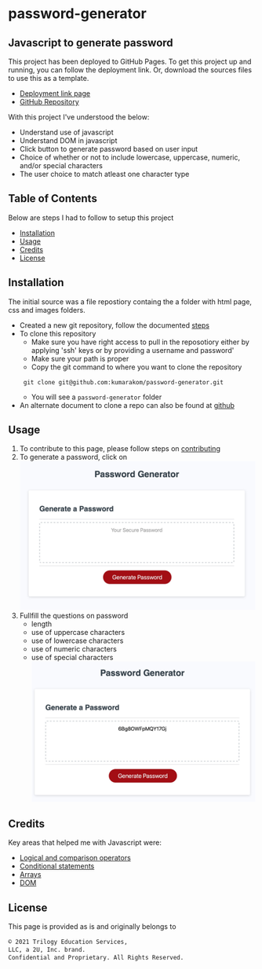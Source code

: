 # password-generator

## Javascript to generate password

This project has been deployed to GitHub Pages. To get this project up and running, you can follow the deployment link. Or, download the sources files to use this as a template.

* [Deployment link page](https://kumarakom.github.io/password-generator/)
* [GitHub Repository](https://github.com/kumarakom/password-generator)

With this project I've understood the below:

- Understand use of javascript 
- Understand DOM in javascript 
- Click button to generate password based on user input
- Choice of whether or not to include lowercase, uppercase, numeric, and/or special characters
- The user choice to match atleast one character type

## Table of Contents
Below are steps I had to follow to setup this project
- [Installation](#installation)
- [Usage](#usage)
- [Credits](#credits)
- [License](#license)

## Installation
The initial source was a file repostiory containg the a folder with html page, css and images folders.
* Created a new git repository, follow the documented [steps](GITHUB_SETUP.md)
* To clone this repository
  * Make sure you have right access to pull in the reposotiory either by applying 'ssh' keys or by providing a username and password'
  * Make sure your path is proper
  * Copy the git command to where you want to clone the repository
   ```
    git clone git@github.com:kumarakom/password-generator.git
   ```
  * You will see a `password-generator` folder
* An alternate document to clone a repo can also be found at [github](https://docs.github.com/en/github/creating-cloning-and-archiving-repositories/cloning-a-repository-from-github/cloning-a-repository)


## Usage

1. To contribute to this page, please follow steps on [contributing](CONTRIBUTING.md)
2. To generate a password, click on ![Generate Password](images/PasswordGenerator1.jpg)
3. Fullfill the questions on password 
   - length 
   - use of uppercase characters
   - use of lowercase characters
   - use of numeric characters
   - use of special characters 
![Generated Password](images/PasswordGenerator2.jpg)

## Credits

Key areas that helped me with Javascript were:

- [Logical and comparison operators](https://developer.mozilla.org/en-US/docs/Web/JavaScript/Guide/Expressions_and_Operators)
- [Conditional statements](https://developer.mozilla.org/en-US/docs/Web/JavaScript/Reference/Statements/if...else)
- [Arrays](https://developer.mozilla.org/en-US/docs/Web/JavaScript/Reference/Global_Objects/Array)
- [DOM](https://developer.mozilla.org/en-US/docs/Web/API/Document_Object_Model)

## License

This page is provided as is and originally belongs to
```
© 2021 Trilogy Education Services,
LLC, a 2U, Inc. brand.
Confidential and Proprietary. All Rights Reserved.
```
